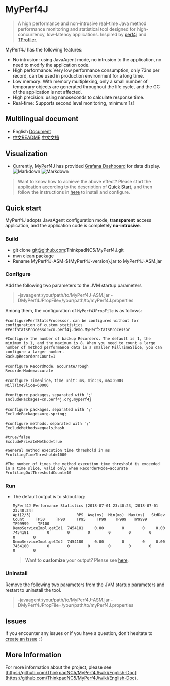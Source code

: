 # MyPerf4J
> A high performance and non-intrusive real-time Java method performance monitoring and statistical tool designed for high-concurrency, low-latency applications. Inspired by [perf4j](https://github.com/perf4j/perf4j) and [TProfiler](https://github.com/alibaba/TProfiler). 

MyPerf4J has the following features:
*  No intrusion: using JavaAgent mode, no intrusion to the application, no need to modify the application code.
*  High performance: Very low performance consumption, only 73ns per record, can be used in production environment for a long time.
*  Low memory: With memory multiplexing, only a small number of temporary objects are generated throughout the life cycle, and the GC of the application is not affected.
*  High precision: using nanoseconds to calculate response time.
*  Real-time: Supports second level monitoring, minimum 1s!

## Multilingual document
* English [Document](https://github.com/ThinkpadNC5/MyPerf4J/wiki/English-Doc)
* [中文README](https://github.com/ThinkpadNC5/MyPerf4J/blob/develop/README.CN.md) [中文文档](https://github.com/ThinkpadNC5/MyPerf4J/wiki/Chinese-Doc) 

## Visualization
* Currently, MyPerf4J has provided [Grafana Dashboard](https://grafana.com/dashboards/6991) for data display.
![Markdown](https://raw.githubusercontent.com/ThinkpadNC5/Pictures/master/Monitor_Page_V3_1_200FPS.gif)
![Markdown](https://raw.githubusercontent.com/ThinkpadNC5/Pictures/master/Monitor_Page_V4_200FPS.gif)

> Want to know how to achieve the above effect? Please start the application according to the description of [Quick Start](https://github.com/ThinkpadNC5/MyPerf4J/blob/develop/README.EN.md#quick-start), and then follow the instructions in [here](https://github.com/ThinkpadNC5/MyPerf4J/wiki/InfluxDB) to install and configure.
 
## Quick start
MyPerf4J adopts JavaAgent configuration mode, **transparent** access application, and the application code is completely **no-intrusive**.

### Build
* git clone git@github.com:ThinkpadNC5/MyPerf4J.git
* mvn clean package
* Rename MyPerf4J-ASM-${MyPerf4J-version}.jar to MyPerf4J-ASM.jar

### Configure
Add the following two parameters to the JVM startup parameters
> -javaagent:/your/path/to/MyPerf4J-ASM.jar
> -DMyPerf4JPropFile=/your/path/to/myPerf4J.properties

Among them, the configuration of `MyPerf4JPropFile` is as follows:

```
#configurePerfStatsProcessor，can be configured without for configuration of custom statistics
#PerfStatsProcessor=cn.perf4j.demo.MyPerfStatsProcessor
    
#Configure the number of backup Recorders. The default is 1, the minimum is 1, and the maximum is 8. When you need to count a large number of method performance data in a smaller MillTimeSlice, you can configure a larger number.
BackupRecordersCount=1
    
#configure RecordMode，accurate/rough
RecorderMode=accurate
    
#configure TimeSlice，time unit: ms，min:1s，max:600s
MillTimeSlice=60000
    
#configure packages，separated with ';'
IncludePackages=cn.perf4j;org.myperf4j
    
#configure packages，separated with ';'
ExcludePackages=org.spring;
    
#configure methods，separated with ';'
ExcludeMethods=equals;hash
    
#true/false
ExcludePrivateMethod=true
    
#General method execution time threshold in ms
ProfilingTimeThreshold=1000
    
#The number of times the method execution time threshold is exceeded in a time slice, valid only when RecorderMode=accurate
ProfilingOutThresholdCount=10
```

### Run
* The default output is to stdout.log:

    ```
    MyPerf4J Performance Statistics [2018-07-01 23:40:23, 2018-07-01 23:40:24]
    Api[2/3]                    RPS  Avg(ms)  Min(ms)  Max(ms)   StdDev     Count     TP50     TP90     TP95     TP99    TP999   TP9999  TP99999    TP100
    DemoServiceImpl.getId1  7454181     0.00        0        0     0.00   7454181        0        0        0        0        0        0        0        0
    DemoServiceImpl.getId2  7454180     0.00        0        0     0.00   7454180        0        0        0        0        0        0        0        0
    ```
  > Want to **customize** your output? Please see [here](https://github.com/ThinkpadNC5/MyPerf4J/wiki/Extension).
    
### Uninstall
Remove the following two parameters from the JVM startup parameters and restart to uninstall the tool.
> -javaagent:/your/path/to/MyPerf4J-ASM.jar
> -DMyPerf4JPropFile=/your/path/to/myPerf4J.properties

## Issues
If you encounter any issues or if you have a question, don't hesitate to [create an issue](https://github.com/ThinkpadNC5/MyPerf4J/issues/new) : )

## More Information
For more information about the project, please see [https://github.com/ThinkpadNC5/MyPerf4J/wiki/English-Doc](https://github.com/ThinkpadNC5/MyPerf4J/wiki/English-Doc).
